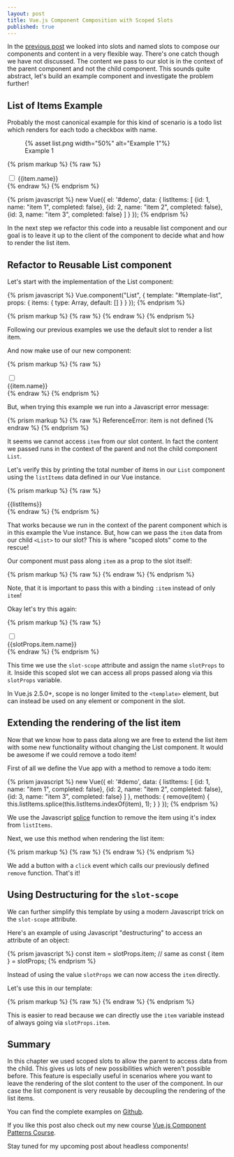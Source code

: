 ```yaml
---
layout: post
title: Vue.js Component Composition with Scoped Slots
published: true
---
```


In the [previous post](/2018/09/05/vue-js-component-composition-with-slots.html) we looked into slots and named slots to compose our components and content in a very flexible way.
There's one catch though we have not discussed. The content we pass to our slot is in the context of the parent component and not the child component. This sounds quite abstract, let's build an example component and investigate the problem further!

## List of Items Example

Probably the most canonical example for this kind of scenario is a todo list which renders for each todo a checkbox with name.

<figure>
  {% asset list.png width="50%" alt="Example 1"%}
  <figcaption>Example 1</figcaption>
</figure>

{% prism markup %}
{% raw %}
<div id="demo">
  <div class="list">
    <div v-for="item in listItems" key="item.id" class="list-item">
      <input type="checkbox" v-model="item.completed" class="list-item__checkbox" />
      {{item.name}}
    </div>
  </div>
</div>
{% endraw %}
{% endprism %}

{% prism javascript %}
new Vue({ 
  el: '#demo',
  data: {
    listItems: [
      {id: 1, name: "item 1", completed: false},
      {id: 2, name: "item 2", completed: false},
      {id: 3, name: "item 3", completed: false}
    ]
  }
});
{% endprism %}

In the next step we refactor this code into a reusable list component and our goal is to leave it up to the client of the component to decide what and how to render the list item.

## Refactor to Reusable List component

Let's start with the implementation of the List component:

{% prism javascript %}
Vue.component("List", {
  template: "#template-list",
  props: {
    items: {
      type: Array, 
      default: []
    }
  }
});
{% endprism %}

{% prism markup %}
{% raw %}
<template id="template-list">  
  <div class="list">
    <div v-for="item in items" class="list-item">
      <slot></slot>
    </div>
  </div>
</template>
{% endraw %}
{% endprism %}

Following our previous examples we use the default slot to render a list item.

And now make use of our new component:

{% prism markup %}
{% raw %}
<div id="demo">
  <List :items="listItems">
    <div class="list-item">
      <input type="checkbox" v-model="item.completed" class="list-item__checkbox" />
      <div class="list-item__title">{{item.name}}</div>
    </div>
  </List>
</div>
{% endraw %}
{% endprism %}


But, when trying this example we run into a Javascript error message:

{% prism markup %}
{% raw %}
ReferenceError: item is not defined
{% endraw %}
{% endprism %}

It seems we cannot access `item` from our slot content. In fact the content we passed runs in the context of the parent and not the child component `List`.

Let's verify this by printing the total number of items in our `List` component using the `listItems` data defined in our Vue instance.

{% prism markup %}
{% raw %}
<div id="demo">
  <List :items="listItems">
    <div class="list-item">
      {{listItems}}
    </div>
  </List>
</div>
{% endraw %}
{% endprism %}


That works because we run in the context of the parent component which is in this example the Vue instance. But, how can we pass the `item` data from our child `<List>` to our slot? This is where "scoped slots" come to the rescue!

Our component must pass along `item` as a prop to the slot itself:

{% prism markup %}
{% raw %}
<template id="template-list">  
  <div class="list">
    <div v-for="item in items" class="list-item">
      <slot :item="item"></slot>
    </div>
  </div>
</template>
{% endraw %}
{% endprism %}

Note, that it is important to pass this with a binding `:item` instead of only `item`!

Okay let's try this again:

{% prism markup %}
{% raw %}
<div id="demo">
  <List :items="listItems">
    <div slot-scope="slotProps" class="list-item">
      <input type="checkbox" v-model="slotProps.item.completed" class="list-item__checkbox" />
      <div class="list-item__title">{{slotProps.item.name}}</div>
    </div>
  </List>
</div>
{% endraw %}
{% endprism %}

This time we use the `slot-scope` attribute and assign the name `slotProps` to it. Inside this scoped slot we can access all props passed along via this `slotProps` variable.

In Vue.js 2.5.0+, scope is no longer limited to the `<template>` element, but can instead be used on any element or component in the slot.

## Extending the rendering of the list item

Now that we know how to pass data along we are free to extend the list item with some new functionality without changing the List component. It would be awesome if we could remove a todo item!

First of all we define the Vue app with a method to remove a todo item:

{% prism javascript %}
new Vue({ 
  el: '#demo',
  data: {
    listItems: [
      {id: 1, name: "item 1", completed: false},
      {id: 2, name: "item 2", completed: false},
      {id: 3, name: "item 3", completed: false}
    ]
  },
  methods: {
    remove(item) {
      this.listItems.splice(this.listItems.indexOf(item), 1);
    }
  }
});
{% endprism %}

We use the Javascript [splice](https://developer.mozilla.org/en-US/docs/Web/JavaScript/Reference/Global_Objects/Array/splice) function to remove the item using it's index from `listItems`.

Next, we use this method when rendering the list item:

{% prism markup %}
{% raw %}
<template slot-scope="slotProps" class="list-item">
  <input type="checkbox" v-model="slotProps.item.completed" class="list-item__checkbox" />
  <div class="list-item__title">{{slotProps.item.name}}</div>
  <button @click="remove(slotProps.item)" class="list-item__remove">×</button>
</template>
{% endraw %}
{% endprism %}

We add a button with a `click` event which calls our previously defined `remove` function. That's it!

## Using Destructuring for the `slot-scope`

We can further simplify this template by using a modern Javascript trick on the `slot-scope` attribute.

Here's an example of using Javascript "destructuring" to access an attribute of an object:

{% prism javascript %}
const item = slotProps.item;
// same as 
const { item } = slotProps;
{% endprism %}

Instead of using the value `slotProps` we can now access the `item` directly.

Let's use this in our template:


{% prism markup %}
{% raw %}
<template slot-scope="{item}" class="list-item">
  <input type="checkbox" v-model="item.completed" class="list-item__checkbox" />
  <div class="list-item__title">{{item.name}}</div>
  <button @click="remove(item)" class="list-item__remove">×</button>
</template>
{% endraw %}
{% endprism %}

This is easier to read because we can directly use the `item` variable instead of always going via `slotProps.item`.

## Summary

In this chapter we used scoped slots to allow the parent to access data from the child. This gives us lots of new possibilities which weren't possible before. This feature is especially useful in scenarios where you want to leave the rendering of the slot content to the user of the component. In our case the list component is very reusable by decoupling the rendering of the list items.

You can find the complete examples on [Github](https://github.com/fdietz/vue_components_book_examples/tree/master/chapter-4).

If you like this post also check out my new course [Vue.js Component Patterns Course](/vue-component-patterns-course.html).

Stay tuned for my upcoming post about headless components!
